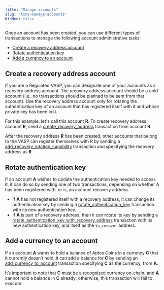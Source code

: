```yaml
---
title: "Manage accounts"
slug: "txns-manage-accounts"
hidden: false
---
```

Once an account has been created, you can use different types of transactions to manage the following account administrative tasks:
* [Create a recovery address account](/transactions/txns-types/txns-manage-accounts#create-a-recovery-address-account)
* [Rotate authentication key](/transactions/txns-types/txns-manage-accounts#rotate-authentication-key)
* [Add a currency to an account](/transactions/txns-types/txns-manage-accounts#add-a-currency-to-an-account)

## Create a recovery address account

If you are a Regulated VASP, you can designate one of your accounts as a recovery address account. The recovery address account should be a cold account (i.e., no transactions should be planned to be sent from that account). Use the recovery address account only for rotating the authentication key of an account that has registered itself with it and whose private key has been lost.

For this example, let's call this account **R**. To create recovery address account **R**, send a [create_recovery_address](https://github.com/aptos/aptos/blob/main/aptos-move/aptos-framework/script_documentation/script_documentation.md#function-create_recovery_address) transaction from account **R**.

After the recovery address **R** has been created, other accounts that belong to the VASP can register themselves with R by sending a [add_recovery_rotation_capability](https://github.com/aptos/aptos/blob/main/aptos-move/aptos-framework/script_documentation/script_documentation.md#function-add_recovery_rotation_capability) transaction and specifying the recovery address as **R**.


## Rotate authentication key

If an account **A** wishes to update the authentication key needed to access it, it can do so by sending one of two transactions, depending on whether A has been registered with, or is, an account recovery address.

* If **A** has not registered itself with a recovery address, it can change its authentication key by sending a [rotate_authentication_key](https://github.com/aptos/aptos/blob/main/aptos-move/aptos-framework/script_documentation/script_documentation.md#function-rotate_authentication_key) transaction with its new authentication key.
* If **A** is part of a recovery address, then it can rotate its key by sending a [rotate_authentication_key_with_recovery_address](https://github.com/aptos/aptos/blob/main/aptos-move/aptos-framework/script_documentation/script_documentation.md#function-rotate_authentication_key_with_recovery_address) transaction with its new authentication key, and itself as the `to_recover` address.


## Add a currency to an account

If an account **A** wants to hold a balance of Aptos Coins in a currency **C** that it currently doesn’t hold, it can add a balance for **C** by sending an [add_currency_to_account](https://github.com/aptos/aptos/blob/main/aptos-move/aptos-framework/script_documentation/script_documentation.md#0x1_AccountAdministrationScripts_add_currency_to_account) transaction specifying **C** as the currency, from **A**.

It’s important to note that **C** must be a recognized currency on-chain, and **A** cannot hold a balance in **C** already; otherwise, this transaction will fail to execute.

